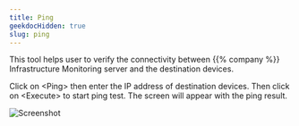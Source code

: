 ```yaml
---
title: Ping
geekdocHidden: true
slug: ping
---
```


This tool helps user to verify the connectivity between {{% company %}} Infrastructure Monitoring server and the destination devices. 

Click on \<Ping> then enter the IP address of destination devices. Then click on \<Execute> to start ping test.  The screen will appear with the ping result.


![Screenshot](/cloud_vista/sysadmin/images/ping1.png)
